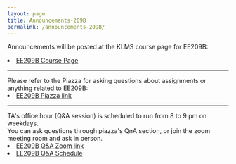 ```yaml
---
layout: page
title: Announcements-209B
permalink: /announcements-209B/
---
```


Announcements will be posted at the KLMS course page for EE209B:
<li class="toclevel-1"> <a href="http://klms.kaist.ac.kr/course/view.php?id=118850">EE209B Course Page</a><br>

<hr><p></p>
Please refer to the Piazza for asking questions about assignments or anything related to EE209B:
<li class="toclevel-1"> <a href="https://piazza.com/kaist.ac.kr/fall2020/ee209b">EE209B Piazza link</a><br>

<hr><p></p>
TA's office hour (Q&A session) is scheduled to run from 8 to 9 pm on weekdays. <br>
You can ask questions through piazza's QnA section, or join the zoom meeting room and ask in person. <br>
<li class="toclevel-1"> <a href="https://us02web.zoom.us/j/89393882814?pwd=Rjkrck40ZU5CaVdGZ2pHem5YNi9rZz09">EE209B Q&A Zoom link</a><br>
<li class="toclevel-1"> <a href="https://docs.google.com/spreadsheets/d/1eAmyQk8tKRAGcJg8VOMzmE3TjUAy5kv9tUkfkC8vM8M/edit?usp=sharing">EE209B Q&A Schedule</a><br>

